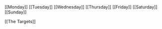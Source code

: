 
[[Monday]]
[[Tuesday]]
[[Wednesday]]
[[Thursday]]
[[Friday]]
[[Saturday]]
[[Sunday]]

[[The Targets]]